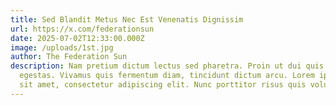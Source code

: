 ```yaml
---
title: Sed Blandit Metus Nec Est Venenatis Dignissim
url: https://x.com/federationsun
date: 2025-07-02T12:33:00.000Z
image: /uploads/1st.jpg
author: The Federation Sun
description: Nam pretium dictum lectus sed pharetra. Proin ut dui quis est porta
  egestas. Vivamus quis fermentum diam, tincidunt dictum arcu. Lorem ipsum dolor
  sit amet, consectetur adipiscing elit. Nunc porttitor risus quis volutpat.
---
```

